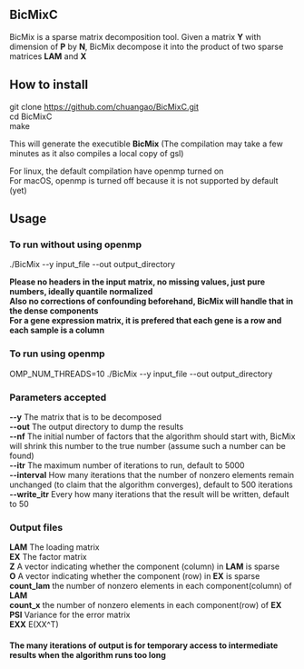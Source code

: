 ## BicMixC

BicMix is a sparse matrix decomposition tool. Given a matrix **Y** with dimension of **P** by **N**, BicMix decompose it into the product of two sparse matrices **LAM** and **X**

## How to install

git clone https://github.com/chuangao/BicMixC.git <br/>
cd BicMixC <br/>
make <br/>

This will generate the executible **BicMix** (The compilation may take a few minutes as it also compiles a local copy of gsl) <br/>

For linux, the default compilation have openmp turned on <br/>
For macOS, openmp is turned off because it is not supported by default (yet) <br/>

## Usage
### To run without using openmp
./BicMix --y input_file --out output_directory <br/>

**Please no headers in the input matrix, no missing values, just pure numbers, ideally quantile normalized** <br/>
**Also no corrections of confounding beforehand, BicMix will handle that in the dense components** <br/>
**For a gene expression matrix, it is prefered that each gene is a row and each sample is a column** <br/> 

### To run using openmp <br/>
OMP_NUM_THREADS=10 ./BicMix --y input_file --out output_directory <br/>

### Parameters accepted
**--y** The matrix that is to be decomposed <br/>
**--out** The output directory to dump the results <br/>
**--nf** The initial number of factors that the algorithm should start with, BicMix will shrink this number to the true number (assume such a number can be found) <br/>
**--itr** The maximum number of iterations to run, default to 5000 <br/>
**--interval** How many iterations that the number of nonzero elements remain unchanged (to claim that the algorithm converges), default to 500 iterations <br/>
**--write_itr** Every how many iterations that the result will be written, default to 50 <br/>

### Output files
**LAM** The loading matrix <br/>
**EX** The factor matrix <br/>
**Z** A vector indicating whether the component (column) in **LAM** is sparse <br/>
**O** A vector indicating whether the component (row) in **EX** is sparse <br/>
**count_lam** the number of nonzero elements in each component(column) of **LAM** <br/>
**count_x** the number of nonzero elements in each component(row) of **EX** <br/>
**PSI** Variance for the error matrix <br/>
**EXX** E(XX^T) <br/>

#### The many iterations of output is for temporary access to intermediate results when the algorithm runs too long 





